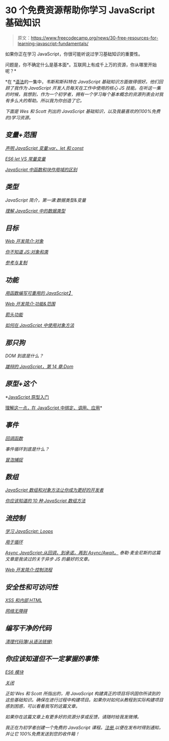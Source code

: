 # 30 个免费资源帮助你学习 JavaScript 基础知识

> 原文：<https://www.freecodecamp.org/news/30-free-resources-for-learning-javascript-fundamentals/>

如果你正在学习 JavaScript，你很可能听说过学习基础知识的重要性。

问题是，你不确定什么是基本面*。互联网上有成千上万的资源，你从哪里开始呢？*

*在 *[语法](https://syntax.fm/show/162/the-fundamentals-js)的一集中，*韦斯和斯科特在 JavaScript 基础知识方面做得很好。他们回顾了我作为 JavaScript 开发人员每天在工作中使用的核心 JS 技能。在听这一集的时候，我想到，作为一个初学者，拥有一个学习每个基本概念的资源列表会对我有多么大的帮助。所以我为你创造了它。*

*下面是 Wes 和 Scott 列出的 JavaScript 基础知识，以及我最喜欢的(100%免费的)学习资源。*

## *变量+范围*

*[声明 JavaScript 变量:var、let 和 const](https://scotch.io/courses/10-need-to-know-javascript-concepts/declaring-javascript-variables-var-let-and-const)*

*[ES6 let VS 常量变量](https://wesbos.com/let-vs-const/)*

*[JavaScript 中函数和块作用域的区别](https://medium.com/@josephcardillo/the-difference-between-function-and-block-scope-in-javascript-4296b2322abe)*

## *类型*

*JavaScript 简介，第一课:数据类型&变量*

*[理解 JavaScript 中的数据类型](https://www.digitalocean.com/community/tutorials/understanding-data-types-in-javascript)*

## *目标*

*[Web 开发简介:对象](https://btholt.github.io/intro-to-web-dev-v2/objects-and-arrays)*

*[你不知道 JS:对象和类](https://github.com/getify/You-Dont-Know-JS/blob/2nd-ed/objects-classes/ch3.md)*

*[参考与复制](https://www.youtube.com/watch?v=YnfwDQ5XYF4)*

## *功能*

*[用函数编写可重用的 JavaScript】](https://www.freecodecamp.org/learn/javascript-algorithms-and-data-structures/basic-javascript/write-reusable-javascript-with-functions)*

*[Web 开发简介:功能&范围](https://btholt.github.io/intro-to-web-dev-v2/functions-and-scope)*

*[箭头功能](https://wesbos.com/arrow-functions/)*

*[如何在 JavaScript 中使用对象方法](https://www.digitalocean.com/community/tutorials/how-to-use-object-methods-in-javascript)*

## *那只狗*

*DOM 到底是什么？*

*[雄辩的 JavaScript，第 14 章:Dom](https://eloquentjavascript.net/14_dom.html)*

## *原型+这个*

*[JavaScript 原型入门](https://tylermcginnis.com/beginners-guide-to-javascript-prototype/)

[理解这一点，在 JavaScript 中绑定、调用、应用](https://www.taniarascia.com/this-bind-call-apply-javascript/)*

## *事件*

*[回调函数](https://guide.freecodecamp.org/javascript/callback-functions/)*

*事件循环到底是什么？*

*[冒泡捕捉](https://javascript.info/bubbling-and-capturing)*

## *数组*

*[JavaScript 数组和对象方法让你成为更好的开发者](https://syntax.fm/show/043/20-javascript-array-and-object-methods-to-make-you-a-better-developer)*

*[你应该知道的 10 种 JavaScript 数组方法](https://dev.to/frugencefidel/10-javascript-array-methods-you-should-know-4lk3)*

## *流控制*

*[学习 JavaScript: Loops](https://www.codecademy.com/learn/introduction-to-javascript/modules/learn-javascript-loops)*

*[用于循环](https://www.youtube.com/watch?v=24Wpg6njlYI)*

*[Async JavaScript:从回调，到承诺，再到 Async/Await。](https://tylermcginnis.com/async-javascript-from-callbacks-to-promises-to-async-await/) *泰勒·麦金尼斯的这篇文章是我读过的关于异步 JS 的最好的文章。**

*[Web 开发简介:控制流程](https://btholt.github.io/intro-to-web-dev-v2/programming-fundamentals)*

## *安全性和可访问性*

*[XSS 和内部 HTML](https://portswigger.net/web-security/cross-site-scripting)*

*[网络无障碍](https://www.udacity.com/course/web-accessibility--ud891)*

## *编写干净的代码*

*[清理代码簿(从语法链接)](https://github.com/ryanmcdermott/clean-code-javascript)*

## *你应该知道但不一定掌握的事情:*

*[ES6 模块](https://www.freecodecamp.org/news/how-to-use-es6-modules-and-why-theyre-important-a9b20b480773/)*

*[关闭](https://medium.com/javascript-scene/master-the-javascript-interview-what-is-a-closure-b2f0d2152b36)*

*正如 Wes 和 Scott 所指出的，用 JavaScript 构建真正的项目将巩固你所读到的这些基础知识。确保在进行过程中构建项目。如果你对如何从教程到实际构建项目感到困惑，可以看看我写的这篇文章。*

*如果你在这篇文章上有更多好的资源分享或反馈，请随时给我发微博。*

*我正在为初学者创建一个免费的 JavaScript 课程。[注册](https://madisonkanna.us14.list-manage.com/subscribe/post?u=323fd92759e9e0b8d4083d008&id=033dfeb98f),以便在发布时得到通知，并让它 100%免费发送到您的收件箱！*